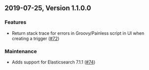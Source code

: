 ## 2019-07-25, Version 1.1.0.0

### Features
  * Return stack trace for errors in Groovy/Painless script in UI when creating a trigger ([#72](https://github.com/opendistro-for-elasticsearch/alerting/pull/72))

### Maintenance
  * Adds support for Elasticsearch 7.1.1 ([#74](https://github.com/opendistro-for-elasticsearch/alerting/pull/74))
